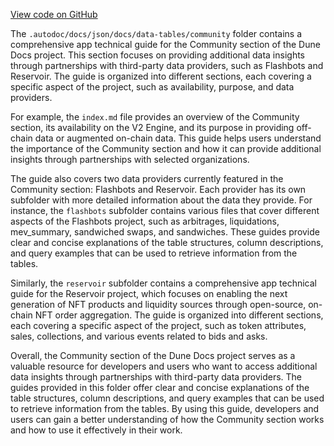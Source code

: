 [View code on GitHub](https://dune.com/.autodoc/docs/json/docs/data-tables/community)

The `.autodoc/docs/json/docs/data-tables/community` folder contains a comprehensive app technical guide for the Community section of the Dune Docs project. This section focuses on providing additional data insights through partnerships with third-party data providers, such as Flashbots and Reservoir. The guide is organized into different sections, each covering a specific aspect of the project, such as availability, purpose, and data providers.

For example, the `index.md` file provides an overview of the Community section, its availability on the V2 Engine, and its purpose in providing off-chain data or augmented on-chain data. This guide helps users understand the importance of the Community section and how it can provide additional insights through partnerships with selected organizations.

The guide also covers two data providers currently featured in the Community section: Flashbots and Reservoir. Each provider has its own subfolder with more detailed information about the data they provide. For instance, the `flashbots` subfolder contains various files that cover different aspects of the Flashbots project, such as arbitrages, liquidations, mev_summary, sandwiched swaps, and sandwiches. These guides provide clear and concise explanations of the table structures, column descriptions, and query examples that can be used to retrieve information from the tables.

Similarly, the `reservoir` subfolder contains a comprehensive app technical guide for the Reservoir project, which focuses on enabling the next generation of NFT products and liquidity sources through open-source, on-chain NFT order aggregation. The guide is organized into different sections, each covering a specific aspect of the project, such as token attributes, sales, collections, and various events related to bids and asks.

Overall, the Community section of the Dune Docs project serves as a valuable resource for developers and users who want to access additional data insights through partnerships with third-party data providers. The guides provided in this folder offer clear and concise explanations of the table structures, column descriptions, and query examples that can be used to retrieve information from the tables. By using this guide, developers and users can gain a better understanding of how the Community section works and how to use it effectively in their work.
